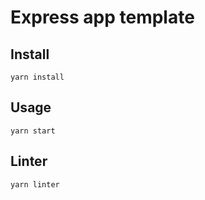 # Express app template


## Install

    yarn install


## Usage

    yarn start


## Linter

    yarn linter

